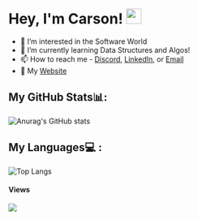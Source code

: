 # Hey, I'm Carson! <img src="https://raw.githubusercontent.com/MartinHeinz/MartinHeinz/master/wave.gif" width="30px">

- 👀 I’m interested in the Software World
- 🌱 I’m currently learning Data Structures and Algos!
- 📫 How to reach me - [Discord](discordapp.com/users/vagile), [LinkedIn](https://www.linkedin.com/in/carsonfulmer/), or [Email](mailto:richard.fulmer@ufl.edu)
- 📧 My [Website](http://carsonfulmer.com)

<!---
carsonful/carsonful is a ✨ special ✨ repository because its `README.md` (this file) appears on your GitHub profile.
You can click the Preview link to take a look at your changes.
--->


## My GitHub Stats📊:

![Anurag's GitHub stats](https://github-readme-stats.vercel.app/api?username=carsonful&show_icons=true&theme=dracula)


## My Languages💻 : 


![Top Langs](https://github-readme-stats.vercel.app/api/top-langs/?username=carsonful&langs_count=8)

#### Views

![](https://komarev.com/ghpvc/?username=carsonful&color=blue)
